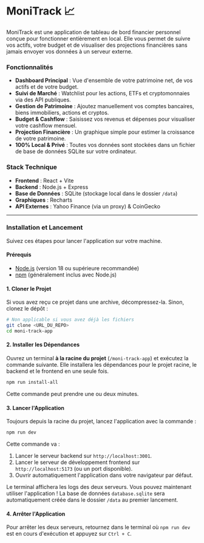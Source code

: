 # MoniTrack 📈

MoniTrack est une application de tableau de bord financier personnel conçue pour fonctionner entièrement en local. Elle vous permet de suivre vos actifs, votre budget et de visualiser des projections financières sans jamais envoyer vos données à un serveur externe.

### Fonctionnalités

*   **Dashboard Principal** : Vue d'ensemble de votre patrimoine net, de vos actifs et de votre budget.
*   **Suivi de Marché** : Watchlist pour les actions, ETFs et cryptomonnaies via des API publiques.
*   **Gestion de Patrimoine** : Ajoutez manuellement vos comptes bancaires, biens immobiliers, actions et cryptos.
*   **Budget & Cashflow** : Saisissez vos revenus et dépenses pour visualiser votre cashflow mensuel.
*   **Projection Financière** : Un graphique simple pour estimer la croissance de votre patrimoine.
*   **100% Local & Privé** : Toutes vos données sont stockées dans un fichier de base de données SQLite sur votre ordinateur.

### Stack Technique

*   **Frontend** : React + Vite
*   **Backend** : Node.js + Express
*   **Base de Données** : SQLite (stockage local dans le dossier `/data`)
*   **Graphiques** : Recharts
*   **API Externes** : Yahoo Finance (via un proxy) & CoinGecko

---

### Installation et Lancement

Suivez ces étapes pour lancer l'application sur votre machine.

#### Prérequis

*   [Node.js](https://nodejs.org/) (version 18 ou supérieure recommandée)
*   [npm](https://www.npmjs.com/) (généralement inclus avec Node.js)

#### 1. Cloner le Projet

Si vous avez reçu ce projet dans une archive, décompressez-la. Sinon, clonez le dépôt :
```bash
# Non applicable si vous avez déjà les fichiers
git clone <URL_DU_REPO>
cd moni-track-app
```

#### 2. Installer les Dépendances

Ouvrez un terminal **à la racine du projet** (`/moni-track-app`) et exécutez la commande suivante. Elle installera les dépendances pour le projet racine, le backend et le frontend en une seule fois.

```bash
npm run install-all
```
Cette commande peut prendre une ou deux minutes.

#### 3. Lancer l'Application

Toujours depuis la racine du projet, lancez l'application avec la commande :

```bash
npm run dev
```

Cette commande va :
1.  Lancer le serveur backend sur `http://localhost:3001`.
2.  Lancer le serveur de développement frontend sur `http://localhost:5173` (ou un port disponible).
3.  Ouvrir automatiquement l'application dans votre navigateur par défaut.

Le terminal affichera les logs des deux serveurs. Vous pouvez maintenant utiliser l'application ! La base de données `database.sqlite` sera automatiquement créée dans le dossier `/data` au premier lancement.

#### 4. Arrêter l'Application

Pour arrêter les deux serveurs, retournez dans le terminal où `npm run dev` est en cours d'exécution et appuyez sur `Ctrl + C`.
